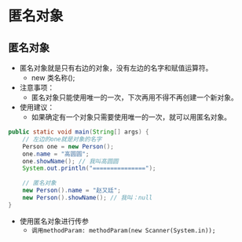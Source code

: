 # 匿名对象

## 匿名对象

* 匿名对象就是只有右边的对象，没有左边的名字和赋值运算符。
  * new 类名称\(\);
* 注意事项：
  * 匿名对象只能使用唯一的一次，下次再用不得不再创建一个新对象。
* 使用建议：
  * 如果确定有一个对象只需要使用唯一的一次，就可以用匿名对象。

```java
public static void main(String[] args) {
    // 左边的one就是对象的名字
    Person one = new Person();
    one.name = "高圆圆";
    one.showName(); // 我叫高圆圆
    System.out.println("===============");
    
    // 匿名对象
    new Person().name = "赵又廷";
    new Person().showName(); // 我叫：null
}
```

* 使用匿名对象进行传参
  * `调用methodParam: methodParam(new Scanner(System.in));`



